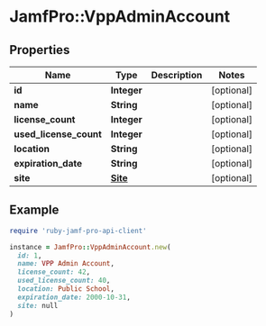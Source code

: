 # JamfPro::VppAdminAccount

## Properties

| Name | Type | Description | Notes |
| ---- | ---- | ----------- | ----- |
| **id** | **Integer** |  | [optional] |
| **name** | **String** |  | [optional] |
| **license_count** | **Integer** |  | [optional] |
| **used_license_count** | **Integer** |  | [optional] |
| **location** | **String** |  | [optional] |
| **expiration_date** | **String** |  | [optional] |
| **site** | [**Site**](Site.md) |  | [optional] |

## Example

```ruby
require 'ruby-jamf-pro-api-client'

instance = JamfPro::VppAdminAccount.new(
  id: 1,
  name: VPP Admin Account,
  license_count: 42,
  used_license_count: 40,
  location: Public School,
  expiration_date: 2000-10-31,
  site: null
)
```

